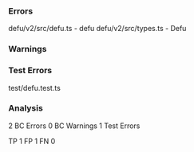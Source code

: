 ### Errors

defu/v2/src/defu.ts - defu
defu/v2/src/types.ts - Defu

### Warnings

### Test Errors

test/defu.test.ts

### Analysis

2 BC Errors
0 BC Warnings
1 Test Errors

TP 1
FP 1
FN 0
